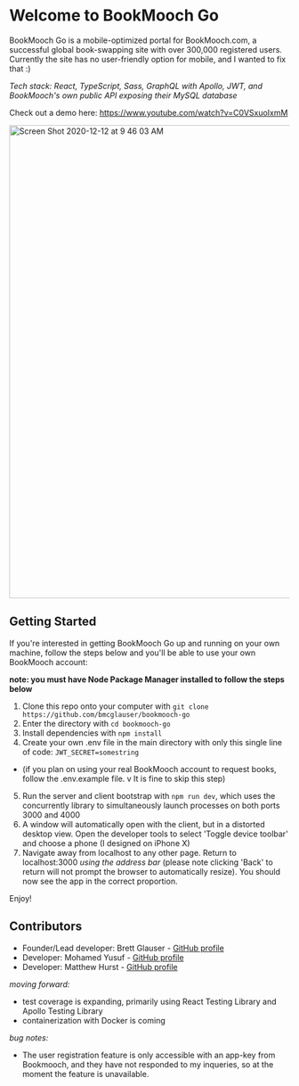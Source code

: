 # Welcome to BookMooch Go
BookMooch Go is a mobile-optimized portal for BookMooch.com, a successful global book-swapping site with over 300,000 registered users. Currently the site has no user-friendly option for mobile, and I wanted to fix that :)

*Tech stack: React, TypeScript, Sass, GraphQL with Apollo, JWT, and BookMooch's own public API exposing their MySQL database*

Check out a demo here:
https://www.youtube.com/watch?v=C0VSxuoIxmM

<img width="849" alt="Screen Shot 2020-12-12 at 9 46 03 AM" src="https://user-images.githubusercontent.com/25126281/101980903-c126bb00-3c60-11eb-9715-b055f6fd73d5.png">

## Getting Started
If you're interested in getting BookMooch Go up and running on your own machine, follow the steps below and you'll be able to use your own BookMooch account:

**note: you must have Node Package Manager installed to follow the steps below**

1. Clone this repo onto your computer with `git clone https://github.com/bmcglauser/bookmooch-go`
2. Enter the directory with `cd bookmooch-go`
3. Install dependencies with `npm install`
4. Create your own .env file in the main directory with only this single line of code: `JWT_SECRET=somestring`
- (if you plan on using your real BookMooch account to request books, follow the .env.example file. v  It is fine to skip this step)
5. Run the server and client bootstrap with `npm run dev`, which uses the concurrently library to simultaneously launch processes on both ports 3000 and 4000
7. A window will automatically open with the client, but in a distorted desktop view. Open the developer tools to select 'Toggle device toolbar' and choose a phone (I designed on iPhone X)
8. Navigate away from localhost to any other page. Return to localhost:3000 *using the address bar* (please note clicking 'Back' to return will not prompt the browser to automatically resize). You should now see the app in the correct proportion.

Enjoy!

## Contributors
- Founder/Lead developer: Brett Glauser - [GitHub profile](https://www.github.com/bmcglauser)
- Developer: Mohamed Yusuf - [GitHub profile](https://www.github.com/mhyusuf)
- Developer: Matthew Hurst - [GitHub profile](https://www.github.com/Matt-Hurst)

*moving forward:*
- test coverage is expanding, primarily using React Testing Library and Apollo Testing Library
- containerization with Docker is coming

*bug notes:*
- The user registration feature is only accessible with an app-key from Bookmooch, and they have not responded to my inqueries, so at the moment the feature is unavailable.

